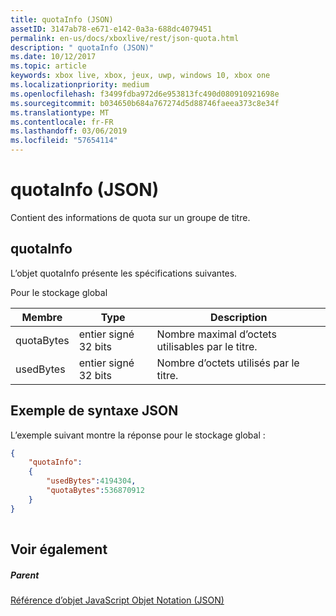 ```yaml
---
title: quotaInfo (JSON)
assetID: 3147ab78-e671-e142-0a3a-688dc4079451
permalink: en-us/docs/xboxlive/rest/json-quota.html
description: " quotaInfo (JSON)"
ms.date: 10/12/2017
ms.topic: article
keywords: xbox live, xbox, jeux, uwp, windows 10, xbox one
ms.localizationpriority: medium
ms.openlocfilehash: f3499fdba972d6e953813fc490d080910921698e
ms.sourcegitcommit: b034650b684a767274d5d88746faeea373c8e34f
ms.translationtype: MT
ms.contentlocale: fr-FR
ms.lasthandoff: 03/06/2019
ms.locfileid: "57654114"
---
```

# <a name="quotainfo-json"></a>quotaInfo (JSON)
Contient des informations de quota sur un groupe de titre. 
<a id="ID4EN"></a>

 
## <a name="quotainfo"></a>quotaInfo
 
L’objet quotaInfo présente les spécifications suivantes.
 
Pour le stockage global
 
| Membre| Type| Description| 
| --- | --- | --- | 
| quotaBytes| entier signé 32 bits | Nombre maximal d’octets utilisables par le titre.| 
| usedBytes| entier signé 32 bits | Nombre d’octets utilisés par le titre.| 
  
<a id="ID4EXB"></a>

 
## <a name="sample-json-syntax"></a>Exemple de syntaxe JSON
 
L’exemple suivant montre la réponse pour le stockage global :
 

```json
{
    "quotaInfo":
    {
        "usedBytes":4194304,
        "quotaBytes":536870912
    }
}
      
```

  
<a id="ID4ECC"></a>

 
## <a name="see-also"></a>Voir également
 
<a id="ID4EEC"></a>

 
##### <a name="parent"></a>Parent 

[Référence d’objet JavaScript Objet Notation (JSON)](atoc-xboxlivews-reference-json.md)

   